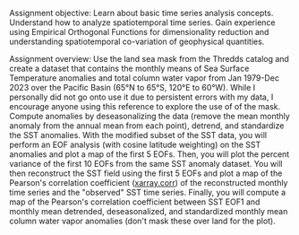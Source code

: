 Assignment objective: 
Learn about basic time series analysis concepts.
Understand how to analyze spatiotemporal time series.
Gain experience using Empirical Orthogonal Functions for dimensionality reduction and understanding spatiotemporal co-variation of geophysical quantities.

Assignment overview:
Use the land sea mask from the Thredds catalog and create a dataset that contains the monthly means of Sea Surface Temperature anomalies and total column water vapor from Jan 1979-Dec 2023 over the Pacific Basin (65°N to 65°S, 120°E to 60°W). 
While I personally did not go onto use it due to persistent errors with my data, I encourage anyone using this reference to explore the use of
of the mask.
Compute anomalies by deseasonalizing the data (remove the mean monthly anomaly from the annual mean from each point), detrend, and standardize the SST anomalies. With the modified subset of the SST data, you will perform an EOF analysis (with cosine latitude weighting) on the SST anomalies and plot a map of the first 5 EOFs.
Then, you will plot the percent variance of the first 10 EOFs from the same SST anomaly dataset.
You will then reconstruct the SST field using the first 5 EOFs and plot a map of the Pearson's correlation coefficient ([xarray.corr](https://docs.xarray.dev/en/stable/generated/xarray.corr.html)) of the reconstructed monthly time series and the "observed" SST time series.
Finally, you will compute a map of the Pearson's correlation coefficient between SST EOF1 and monthly mean detrended, deseasonalized, and standardized monthly mean column water vapor anomalies (don't mask these over land for the plot).

